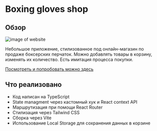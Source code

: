 # Boxing gloves shop

## Обзор
![image of website](https://psv4.userapi.com/c237231/u499681540/docs/d28/c5a713a55ac9/rsz_bgs.jpg?extra=LtUAPix6tYgI3mPN-Ci1PMul0LcVsTQ1QmEhCTWiu4OHqXkPx7Z5apD3bKQ59QsdGgs8qmSNmiHo6-NZX4loD9q1UJAJ7f_m_JYydo82bAWocMCiZaElvhNiSUJoagWoofzliw6jVucv9OeaGo99mD0)

Небольшое приложение, стилизованное под онлайн-магазин по продаже боксерских перчаток. Можно добавлять товары в корзину, изменять их количество. Есть имитация процесса покупки.

[Посмотреть и попробовать можно здесь](https://ggalushko.github.io/boxing-gloves-shop/)

## Что реализовано

- Код написан на TypeScript
- State managment через кастомный хук и React context API
- Маршрутизация при помощи React Router
- Стилизация через Tailwind CSS
- Сборка через Vite
- Использование Local Storage для сохранения данных в корзине
